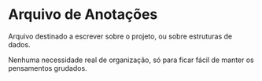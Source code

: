 # Arquivo de Anotações

Arquivo destinado a escrever sobre o projeto, ou sobre estruturas de dados.

Nenhuma necessidade real de organização, só para ficar fácil de manter os pensamentos grudados.